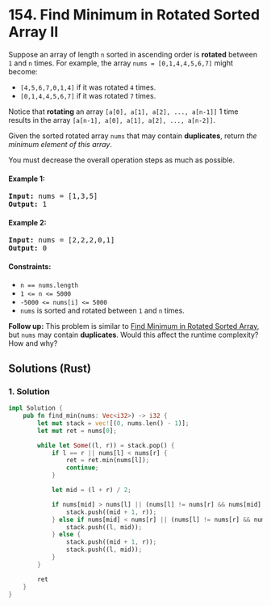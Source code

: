 # 154. Find Minimum in Rotated Sorted Array II
Suppose an array of length `n` sorted in ascending order is **rotated** between `1` and `n` times. For example, the array `nums = [0,1,4,4,5,6,7]` might become:
* `[4,5,6,7,0,1,4]` if it was rotated `4` times.
* `[0,1,4,4,5,6,7]` if it was rotated `7` times.

Notice that **rotating** an array `[a[0], a[1], a[2], ..., a[n-1]]` 1 time results in the array `[a[n-1], a[0], a[1], a[2], ..., a[n-2]]`.

Given the sorted rotated array `nums` that may contain **duplicates**, return *the minimum element of this array*.

You must decrease the overall operation steps as much as possible.

#### Example 1:
<pre>
<strong>Input:</strong> nums = [1,3,5]
<strong>Output:</strong> 1
</pre>

#### Example 2:
<pre>
<strong>Input:</strong> nums = [2,2,2,0,1]
<strong>Output:</strong> 0
</pre>

#### Constraints:
* `n == nums.length`
* `1 <= n <= 5000`
* `-5000 <= nums[i] <= 5000`
* `nums` is sorted and rotated between `1` and `n` times.

**Follow up:** This problem is similar to [Find Minimum in Rotated Sorted Array](https://leetcode.com/problems/find-minimum-in-rotated-sorted-array/description/), but `nums` may contain **duplicates**. Would this affect the runtime complexity? How and why?

## Solutions (Rust)

### 1. Solution
```Rust
impl Solution {
    pub fn find_min(nums: Vec<i32>) -> i32 {
        let mut stack = vec![(0, nums.len() - 1)];
        let mut ret = nums[0];

        while let Some((l, r)) = stack.pop() {
            if l == r || nums[l] < nums[r] {
                ret = ret.min(nums[l]);
                continue;
            }

            let mid = (l + r) / 2;

            if nums[mid] > nums[l] || (nums[l] != nums[r] && nums[mid] == nums[l]) {
                stack.push((mid + 1, r));
            } else if nums[mid] < nums[r] || (nums[l] != nums[r] && nums[mid] == nums[r]) {
                stack.push((l, mid));
            } else {
                stack.push((mid + 1, r));
                stack.push((l, mid));
            }
        }

        ret
    }
}
```
